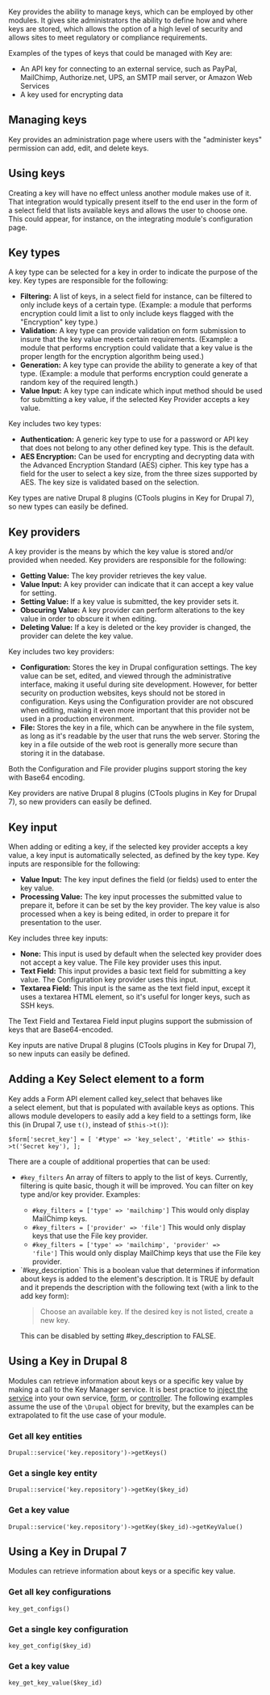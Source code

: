 Key provides the ability to manage keys, which can be employed by other modules. It gives site administrators the ability to define how and where keys are stored, which allows the option of a high level of security and allows sites to meet regulatory or compliance requirements.

Examples of the types of keys that could be managed with Key are:

*   An API key for connecting to an external service, such as PayPal, MailChimp, Authorize.net, UPS, an SMTP mail server, or Amazon Web Services
*   A key used for encrypting data

## Managing keys

Key provides an administration page where users with the "administer keys" permission can add, edit, and delete keys.

## Using keys

Creating a key will have no effect unless another module makes use of it. That integration would typically present itself to the end user in the form of a select field that lists available keys and allows the user to choose one. This could appear, for instance, on the integrating module's configuration page.

## Key types

A key type can be selected for a key in order to indicate the purpose of the key. Key types are responsible for the following:

*   **Filtering:** A list of keys, in a select field for instance, can be filtered to only include keys of a certain type. (Example: a module that performs encryption could limit a list to only include keys flagged with the "Encryption" key type.)
*   **Validation:** A key type can provide validation on form submission to insure that the key value meets certain requirements. (Example: a module that performs encryption could validate that a key value is the proper length for the encryption algorithm being used.)
*   **Generation:** A key type can provide the ability to generate a key of that type. (Example: a module that performs encryption could generate a random key of the required length.)
*   **Value Input:** A key type can indicate which input method should be used for submitting a key value, if the selected Key Provider accepts a key value.

Key includes two key types:

*   **Authentication:** A generic key type to use for a password or API key that does not belong to any other defined key type. This is the default.
*   **AES Encryption:** Can be used for encrypting and decrypting data with the Advanced Encryption Standard (AES) cipher. This key type has a field for the user to select a key size, from the three sizes supported by AES. The key size is validated based on the selection.

Key types are native Drupal 8 plugins (CTools plugins in Key for Drupal 7), so new types can easily be defined.

## Key providers

A key provider is the means by which the key value is stored and/or provided when needed. Key providers are responsible for the following:

*   **Getting Value:** The key provider retrieves the key value.
*   **Value Input:** A key provider can indicate that it can accept a key value for setting.
*   **Setting Value:** If a key value is submitted, the key provider sets it.
*   **Obscuring Value:** A key provider can perform alterations to the key value in order to obscure it when editing.
*   **Deleting Value:** If a key is deleted or the key provider is changed, the provider can delete the key value.

Key includes two key providers:

*   **Configuration:** Stores the key in Drupal configuration settings. The key value can be set, edited, and viewed through the administrative interface, making it useful during site development. However, for better security on production websites, keys should not be stored in configuration. Keys using the Configuration provider are not obscured when editing, making it even more important that this provider not be used in a production environment.
*   **File:** Stores the key in a file, which can be anywhere in the file system, as long as it's readable by the user that runs the web server. Storing the key in a file outside of the web root is generally more secure than storing it in the database.

Both the Configuration and File provider plugins support storing the key with Base64 encoding.

Key providers are native Drupal 8 plugins (CTools plugins in Key for Drupal 7), so new providers can easily be defined.

## Key input

When adding or editing a key, if the selected key provider accepts a key value, a key input is automatically selected, as defined by the key type. Key inputs are responsible for the following:

*   **Value Input:** The key input defines the field (or fields) used to enter the key value.
*   **Processing Value:** The key input processes the submitted value to prepare it, before it can be set by the key provider. The key value is also processed when a key is being edited, in order to prepare it for presentation to the user.

Key includes three key inputs:

*   **None:** This input is used by default when the selected key provider does not accept a key value. The File key provider uses this input.
*   **Text Field:** This input provides a basic text field for submitting a key value. The Configuration key provider uses this input.
*   **Textarea Field:** This input is the same as the text field input, except it uses a textarea HTML element, so it's useful for longer keys, such as SSH keys.

The Text Field and Textarea Field input plugins support the submission of keys that are Base64-encoded.

Key inputs are native Drupal 8 plugins (CTools plugins in Key for Drupal 7), so new inputs can easily be defined.

## Adding a Key Select element to a form

Key adds a Form API element called key_select that behaves like a select element, but that is populated with available keys as options. This allows module developers to easily add a key field to a settings form, like this (in Drupal 7, use `t()`, instead of `$this->t()`):

`$form['secret_key'] = [
'#type' => 'key_select',
'#title' => $this->t('Secret key'),
];`

There are a couple of additional properties that can be used:

*   `#key_filters` An array of filters to apply to the list of keys. Currently, filtering is quite basic, though it will be improved. You can filter on key type and/or key provider. Examples:
    *   `#key_filters = ['type' => 'mailchimp']` This would only display MailChimp keys.
    *   `#key_filters = ['provider' => 'file']` This would only display keys that use the File key provider.
    *   `#key_filters = ['type' => 'mailchimp', 'provider' => 'file']` This would only display MailChimp keys that use the File key provider.
*   <div>`#key_description` This is a boolean value that determines if information about keys is added to the element's description. It is TRUE by default and it prepends the description with the following text (with a link to the add key form):</div>

    <div>

    > Choose an available key. If the desired key is not listed, create a new key.

    </div>

    <div>This can be disabled by setting #key_description to FALSE.</div>

## Using a Key in Drupal 8

Modules can retrieve information about keys or a specific key value by making a call to the Key Manager service. It is best practice to [inject the service](https://www.drupal.org/node/2133171) into your own service, [form](https://www.drupal.org/node/2203931), or [controller](https://api.drupal.org/api/drupal/core!lib!Drupal!Core!DependencyInjection!ContainerInjectionInterface.php/interface/ContainerInjectionInterface/8). The following examples assume the use of the `\Drupal` object for brevity, but the examples can be extrapolated to fit the use case of your module.

### Get all key entities

`Drupal::service('key.repository')->getKeys()`

### Get a single key entity

`Drupal::service('key.repository')->getKey($key_id)`

### Get a key value

`Drupal::service('key.repository')->getKey($key_id)->getKeyValue()`

## Using a Key in Drupal 7

Modules can retrieve information about keys or a specific key value.

### Get all key configurations

`key_get_configs()`

### Get a single key configuration

`key_get_config($key_id)`

### Get a key value

`key_get_key_value($key_id)`